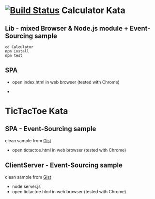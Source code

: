 [![Build Status](https://travis-ci.org/MikeBild/AppKatas.png?branch=master)](https://travis-ci.org/MikeBild/AppKatas)
Calculator Kata
====
Lib - mixed Browser & Node.js module + Event-Sourcing sample
----
`cd Calculator`  
`npm install`  
`npm test` 

SPA
----
* open index.html in web browser (tested with Chrome)

-
TicTacToe Kata
====
SPA - Event-Sourcing sample
----
clean sample from [Gist](https://gist.github.com/MikeBild/5926056)

* open tictactoe.html in web browser (tested with Chrome)


ClientServer - Event-Sourcing sample
----
clean sample from [Gist](https://gist.github.com/MikeBild/e10f1c3e90ce4d17022a)

* node server.js
* open tictactoe.html in web browser (tested with Chrome)
